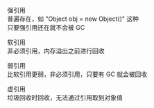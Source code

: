 强引用  
普遍存在，如 "Object obj = new Object()" 这种  
只要强引用还在就不会被 GC  

软引用  
非必须引用，内存溢出之前进行回收  

弱引用  
比软引用更弱，非必须引用，只要有 GC 就会被回收  

虚引用  
垃圾回收时回收，无法通过引用取到对象值  